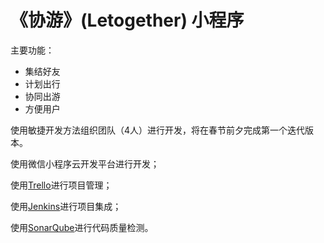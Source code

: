 # 《协游》(Letogether) 小程序

主要功能：
- 集结好友
- 计划出行
- 协同出游
- 方便用户

使用敏捷开发方法组织团队（4人）进行开发，将在春节前夕完成第一个迭代版本。

使用微信小程序云开发平台进行开发；

使用[Trello](https://trello.com/b/S33QvMEo/%E3%80%8A%E5%8D%8F%E6%B8%B8%E3%80%8B%E5%BC%80%E5%8F%91)进行项目管理；

使用[Jenkins](https://jenkins.io/)进行项目集成；

使用[SonarQube](https://www.sonarqube.org/)进行代码质量检测。
